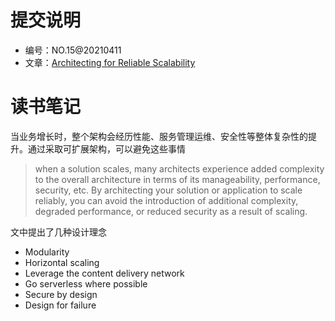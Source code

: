 # 提交说明
- 编号：NO.15@20210411
- 文章：[Architecting for Reliable Scalability](https://aws.amazon.com/cn/blogs/architecture/architecting-for-reliable-scalability/)

# 读书笔记

当业务增长时，整个架构会经历性能、服务管理运维、安全性等整体复杂性的提升。通过采取可扩展架构，可以避免这些事情
> when a solution scales, many architects experience added complexity to the overall architecture in terms of its manageability, performance, security, etc. By architecting your solution or application to scale reliably, you can avoid the introduction of additional complexity, degraded performance, or reduced security as a result of scaling.

文中提出了几种设计理念
- Modularity
- Horizontal scaling
- Leverage the content delivery network
- Go serverless where possible
- Secure by design
- Design for failure